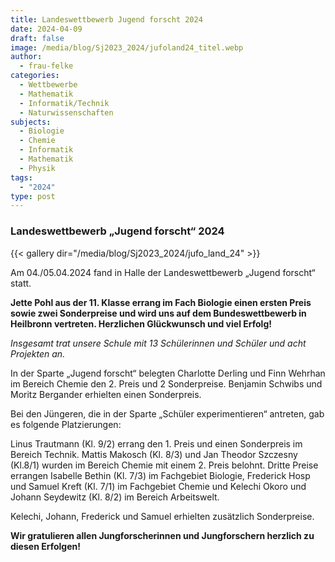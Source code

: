 ```yaml
---
title: Landeswettbewerb Jugend forscht 2024
date: 2024-04-09
draft: false
image: /media/blog/Sj2023_2024/jufoland24_titel.webp
author:
  - frau-felke
categories:
  - Wettbewerbe
  - Mathematik
  - Informatik/Technik
  - Naturwissenschaften
subjects:
  - Biologie
  - Chemie
  - Informatik
  - Mathematik
  - Physik
tags:
  - "2024"
type: post
---
```

### Landeswettbewerb „Jugend forscht“ 2024



{{< gallery dir="/media/blog/Sj2023_2024/jufo_land_24" >}}



Am 04./05.04.2024 fand in Halle der Landeswettbewerb „Jugend forscht“ statt.

**Jette Pohl aus der 11. Klasse errang im Fach Biologie einen ersten Preis sowie zwei Sonderpreise und wird uns auf dem Bundeswettbewerb in Heilbronn vertreten. Herzlichen Glückwunsch und viel Erfolg!**

_Insgesamt trat unsere Schule mit 13 Schülerinnen und Schüler und acht Projekten an._

In der Sparte „Jugend forscht“ belegten Charlotte Derling und Finn Wehrhan im Bereich Chemie den 2. Preis und 2 Sonderpreise. Benjamin Schwibs und Moritz Bergander erhielten einen Sonderpreis.

Bei den Jüngeren, die in der Sparte „Schüler experimentieren“ antreten, gab es folgende Platzierungen:

Linus Trautmann (Kl. 9/2) errang den 1. Preis und einen Sonderpreis im Bereich Technik. Mattis Makosch (Kl. 8/3) und Jan Theodor Szczesny (Kl.8/1) wurden im Bereich Chemie mit einem 2. Preis belohnt. Dritte Preise errangen Isabelle Bethin (Kl. 7/3) im Fachgebiet Biologie, Frederick Hosp und Samuel Kreft (Kl. 7/1) im Fachgebiet Chemie und Kelechi Okoro und Johann Seydewitz (Kl. 8/2) im Bereich Arbeitswelt.

Kelechi, Johann, Frederick und Samuel erhielten zusätzlich Sonderpreise.

**Wir gratulieren allen Jungforscherinnen und Jungforschern herzlich zu diesen Erfolgen!**
